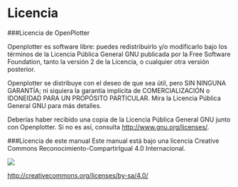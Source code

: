 # Licencia
###Licencia de OpenPlotter

Openplotter es software libre: puedes redistribuirlo y/o modificarlo bajo los términos de la Licencia Pública General GNU publicada por la Free Software Foundation, tanto la versión 2 de la Licencia, o cualquier otra versión posterior.

Openplotter se distribuye con el deseo de que sea útil, pero SIN NINGUNA GARANTÍA; ni siquiera la garantía implícita de COMERCIALIZACIÓN o IDONEIDAD PARA UN PROPÓSITO PARTICULAR. Mira la Licencia Pública General GNU para más detalles.

Deberías haber recibido una copia de la Licencia Pública General GNU junto con Openplotter. Si no es así, consulta <http://www.gnu.org/licenses/>.

###Licencia de este manual
Este manual está bajo una licencia Creative Commons Reconocimiento-CompartirIgual 4.0 Internacional.

![](https://i.creativecommons.org/l/by-sa/4.0/88x31.png)

http://creativecommons.org/licenses/by-sa/4.0/